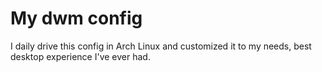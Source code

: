 # My dwm config
I daily drive this config in Arch Linux and customized it to my needs, best desktop experience I've ever had.
